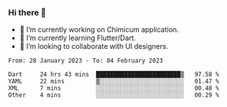 ### Hi there 👋

<!--
**devcat37/devcat37** is a ✨ _special_ ✨ repository because its `README.md` (this file) appears on your GitHub profile.-->


- 🔭 I’m currently working on Chimicum application.
- 🌱 I’m currently learning Flutter/Dart.
- 👯 I’m looking to collaborate with UI designers.
<!-- - 🤔 I’m looking for help with ... -->

<!--START_SECTION:waka-->

```text
From: 28 January 2023 - To: 04 February 2023

Dart     24 hrs 43 mins  ████████████████████████▒   97.58 %
YAML     22 mins         ▒░░░░░░░░░░░░░░░░░░░░░░░░   01.47 %
XML      7 mins          ░░░░░░░░░░░░░░░░░░░░░░░░░   00.48 %
Other    4 mins          ░░░░░░░░░░░░░░░░░░░░░░░░░   00.29 %
```

<!--END_SECTION:waka-->
